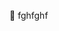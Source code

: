  👋 fghfghf

<!---
pauloaceroweb/pauloaceroweb is a ✨ special ✨ repository because its `README.md` (this file) appears on your GitHub profile.
You can click the Preview link to take a look at your changes.
--->
